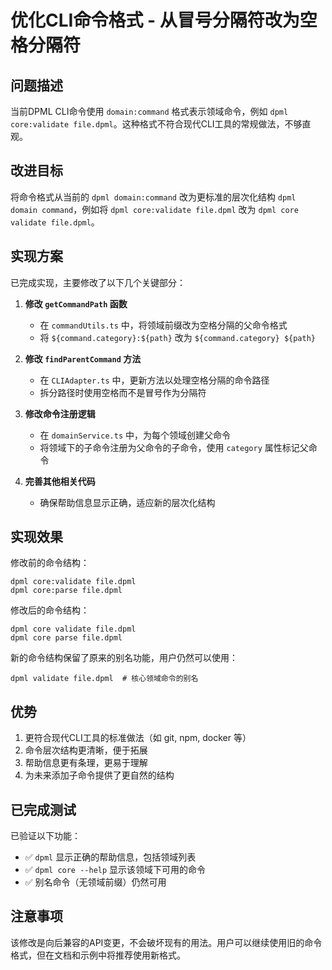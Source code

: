 # 优化CLI命令格式 - 从冒号分隔符改为空格分隔符

## 问题描述

当前DPML CLI命令使用 `domain:command` 格式表示领域命令，例如 `dpml core:validate file.dpml`。这种格式不符合现代CLI工具的常规做法，不够直观。

## 改进目标

将命令格式从当前的 `dpml domain:command` 改为更标准的层次化结构 `dpml domain command`，例如将 `dpml core:validate file.dpml` 改为 `dpml core validate file.dpml`。

## 实现方案

已完成实现，主要修改了以下几个关键部分：

1. **修改 `getCommandPath` 函数**
   - 在 `commandUtils.ts` 中，将领域前缀改为空格分隔的父命令格式
   - 将 `${command.category}:${path}` 改为 `${command.category} ${path}`

2. **修改 `findParentCommand` 方法**
   - 在 `CLIAdapter.ts` 中，更新方法以处理空格分隔的命令路径
   - 拆分路径时使用空格而不是冒号作为分隔符

3. **修改命令注册逻辑**
   - 在 `domainService.ts` 中，为每个领域创建父命令
   - 将领域下的子命令注册为父命令的子命令，使用 `category` 属性标记父命令

4. **完善其他相关代码**
   - 确保帮助信息显示正确，适应新的层次化结构

## 实现效果

修改前的命令结构：
```
dpml core:validate file.dpml
dpml core:parse file.dpml
```

修改后的命令结构：
```
dpml core validate file.dpml
dpml core parse file.dpml
```

新的命令结构保留了原来的别名功能，用户仍然可以使用：
```
dpml validate file.dpml  # 核心领域命令的别名
```

## 优势

1. 更符合现代CLI工具的标准做法（如 git, npm, docker 等）
2. 命令层次结构更清晰，便于拓展
3. 帮助信息更有条理，更易于理解
4. 为未来添加子命令提供了更自然的结构

## 已完成测试

已验证以下功能：
- ✅ `dpml` 显示正确的帮助信息，包括领域列表
- ✅ `dpml core --help` 显示该领域下可用的命令
- ✅ 别名命令（无领域前缀）仍然可用

## 注意事项

该修改是向后兼容的API变更，不会破坏现有的用法。用户可以继续使用旧的命令格式，但在文档和示例中将推荐使用新格式。
